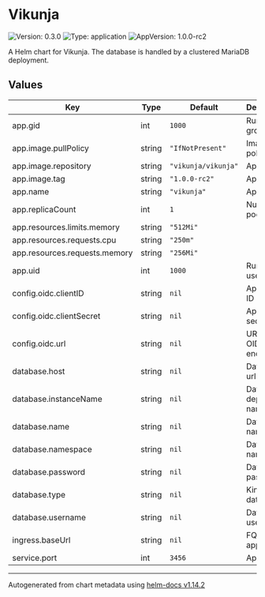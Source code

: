 # Vikunja

![Version: 0.3.0](https://img.shields.io/badge/Version-0.3.0-informational?style=flat-square) ![Type: application](https://img.shields.io/badge/Type-application-informational?style=flat-square) ![AppVersion: 1.0.0-rc2](https://img.shields.io/badge/AppVersion-1.0.0--rc2-informational?style=flat-square)

A Helm chart for Vikunja. The database is handled by a clustered MariaDB deployment.

## Values

| Key | Type | Default | Description |
|-----|------|---------|-------------|
| app.gid | int | `1000` | Runtime group |
| app.image.pullPolicy | string | `"IfNotPresent"` | Image pull policy |
| app.image.repository | string | `"vikunja/vikunja"` | App image |
| app.image.tag | string | `"1.0.0-rc2"` | App version |
| app.name | string | `"vikunja"` | App name |
| app.replicaCount | int | `1` | Number of pods |
| app.resources.limits.memory | string | `"512Mi"` |  |
| app.resources.requests.cpu | string | `"250m"` |  |
| app.resources.requests.memory | string | `"256Mi"` |  |
| app.uid | int | `1000` | Runtime user |
| config.oidc.clientID | string | `nil` | App client ID |
| config.oidc.clientSecret | string | `nil` | App client secret |
| config.oidc.url | string | `nil` | URL to OIDC endpoint |
| database.host | string | `nil` | Database url |
| database.instanceName | string | `nil` | Database deployment name |
| database.name | string | `nil` | Database name |
| database.namespace | string | `nil` | Database namespace |
| database.password | string | `nil` | Database password |
| database.type | string | `nil` | Kind of database |
| database.username | string | `nil` | Database username |
| ingress.baseUrl | string | `nil` | FQDN for application |
| service.port | int | `3456` | App port |

----------------------------------------------
Autogenerated from chart metadata using [helm-docs v1.14.2](https://github.com/norwoodj/helm-docs/releases/v1.14.2)
